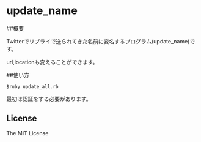 update_name
===========
##概要

Twitterでリプライで送られてきた名前に変名するプログラム(update_name)です。

url,locationも変えることができます。

##使い方

```
$ruby update_all.rb
```

最初は認証をする必要があります。

License
----
The MIT License
